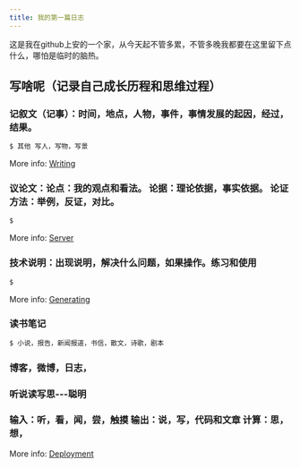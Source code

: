 ```yaml
---
title: 我的第一篇日志
---
```

这是我在github上安的一个家，从今天起不管多累，不管多晚我都要在这里留下点什么，哪怕是临时的脑热。

## 写啥呢（记录自己成长历程和思维过程）

### 记叙文（记事）：时间，地点，人物，事件，事情发展的起因，经过，结果。

``` bash
$ 其他 写人，写物，写景
```

More info: [Writing](https://hexo.io/docs/writing.html)

### 议论文：论点：我的观点和看法。 论据：理论依据，事实依据。 论证方法：举例，反证，对比。

``` bash
$
```

More info: [Server](https://hexo.io/docs/server.html)

### 技术说明：出现说明，解决什么问题，如果操作。练习和使用

``` bash
$
```

More info: [Generating](https://hexo.io/docs/generating.html)

### 读书笔记

``` bash
$ 小说，报告，新闻报道，书信，散文，诗歌，剧本
```
### 博客，微博，日志，

### 听说读写思---聪明

### 输入：听，看，闻，尝，触摸 输出：说，写，代码和文章  计算：思，想，
More info: [Deployment](https://hexo.io/docs/deployment.html)
